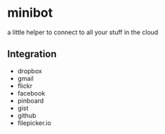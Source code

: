 # minibot

a little helper to connect to all your stuff in the cloud

## Integration

* dropbox
* gmail
* flickr
* facebook
* pinboard
* gist
* github
* filepicker.io

